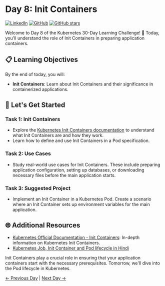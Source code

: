 # Day 8: Init Containers
[![LinkedIn](https://img.shields.io/badge/Connect%20with%20me%20on-LinkedIn-blue.svg)](https://www.linkedin.com/in/aman-devops/)
[![GitHub](https://img.shields.io/github/stars/AmanPathak-DevOps.svg?style=social)](https://github.com/AmanPathak-DevOps)
[![GitHub stars](https://img.shields.io/github/stars/AmanPathak-DevOps/30DaysOfKubernetes)](https://github.com/AmanPathak-DevOps/30DaysOfKubernetes/stargazers)

Welcome to Day 8 of the Kubernetes 30-Day Learning Challenge! 🚀 Today, you'll understand the role of Init Containers in preparing application containers.

## 📋 Learning Objectives

By the end of today, you will:
- **Init Containers**: Learn about Init Containers and their significance in containerized applications.

## 🚀 Let's Get Started

### Task 1: Init Containers
- Explore the [Kubernetes Init Containers documentation](https://kubernetes.io/docs/concepts/workloads/pods/init-containers/) to understand what Init Containers are and how they work.
- Learn how to define and use Init Containers in a Pod specification.

### Task 2: Use Cases
- Study real-world use cases for Init Containers. These include preparing application configuration, setting up databases, or downloading necessary files before the main application starts.

### Task 3: Suggested Project
- Implement an Init Container in a Kubernetes Pod. Create a scenario where an Init Container sets up environment variables for the main application.

## 🌐 Additional Resources

- [Kubernetes Official Documentation - Init Containers](https://kubernetes.io/docs/concepts/workloads/pods/init-containers/): In-depth information on Kubernetes Init Containers.
- [Kubernetes Job, Init Container and Pod lifecycle in Hindi](https://youtu.be/BqHAoaXbz1A?si=Fd-mU-jNzaM2Fb7G)

Init Containers play a crucial role in ensuring that your application containers start with the necessary prerequisites. Tomorrow, we'll dive into the Pod lifecycle in Kubernetes.

[← Previous Day](../Day07/README.md) | [Next Day →](../Day09/README.md)